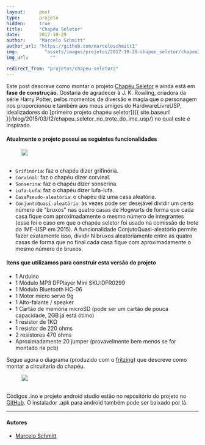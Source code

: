 ```yaml
---
layout:     post
type:       projeto
hidden:     true
title:      "Chapéu Seletor"
date:       2017-10-29
author:     "Marcelo Schmitt"
author_url: "https://github.com/marceloschmitt1"
img: 	      "assets/images/projetos/2017-10-29-chapeu_seletor/chapeu3.jpg"
img_url: 		""

redirect_from: "projetos/chapeu-seletor2"
---
```


Este post descreve como montar o projeto [Chapéu Seletor](https://github.com/HardwareLivreUSP/ChapeuSeletor) e ainda está em **fase de construção**. Gostaria de agradecer à J. K. Rowling, criadora da série Harry Potter, pelos momentos de diversão e magia que o personagem nos proporcionou e também aos meus amigos do HardwareLivreUSP, idealizadores do [primeiro projeto chapéu seletor]({{ site.baseurl }}/blog/2015/03/12/chapeu_seletor_no_trote_do_ime_usp/) no qual este é inspirado.

#### Atualmente o projeto possui as seguintes funcionalidades

<div class="img-container">
  <figure>
    <img src="{{ site.baseurl }}/assets/images/projetos/2017-10-29-chapeu_seletor/caso_de_uso.jpeg">
    <figcaption>&nbsp;</figcaption>
  </figure>
</div>

- `Grifinória`: faz o chapéu dizer grifinória.
- `Corvinal`: faz o chapéu dizer corvinal.
- `Sonserina`: faz o chapéu dizer sonserina.
- `Lufa-Lufa`: faz o chapéu dizer lufa-lufa.
- `CasaPseudo-aleatória`: o chapéu diz uma casa aleatória.
- `ConjuntoQuasi-aleatório`: às vezes pode ser desejável dividir um certo número de "bruxos" nas quatro casas de Hogwarts de forma que cada casa fique com aproximadamente o mesmo número de integrantes (esse foi o caso em que o chapéu seletor foi usado na comissão de trote do IME-USP em 2015). A funcionalidade ConjutoQuasi-aleatório permite fazer exatamente isso, dividir N bruxos aleatóriamente entre as quatro casas de forma que no final cada casa fique com aproximadamente o mesmo número de bruxos.

#### Itens que utilizamos para construir esta versão do projeto

- 1 Arduino
- 1 Módulo MP3 DFPlayer Mini SKU:DFR0299
- 1 Módulo Bluetooth HC-06
- 1 Motor micro servo 9g
- 1 Alto-falante / speaker
- 1 Cartão de memória microSD (pode ser um cartão de pouca capacidade, 2GB já está ótimo)
- 1 resistor de 1KΩ
- 1 resistor de 220 ohms
- 2 resistores 470 ohms
- Aproximadamente 20 jumper (provavelmente bem menos se for montado na pcb)

Segue agora o diagrama (produzido com o [fritzing](http://fritzing.org/home/)) que descreve como montar a circuitaria do chapéu.

<div class="img-container">
  <figure>
    <img class="large" src="{{ site.baseurl }}/assets/images/projetos/2017-10-29-chapeu_seletor/esquema_chapeu_seletor.jpg">
    <figcaption>&nbsp;</figcaption>
  </figure>
</div>

Códigos .ino e projeto android studio estão no repositório do projeto no [GitHub](https://github.com/HardwareLivreUSP/ChapeuSeletor). O instalador .apk para android também pode ser baixado por lá.

----

#### Autores

- [Marcelo Schmitt](https://github.com/marceloschmitt1)
